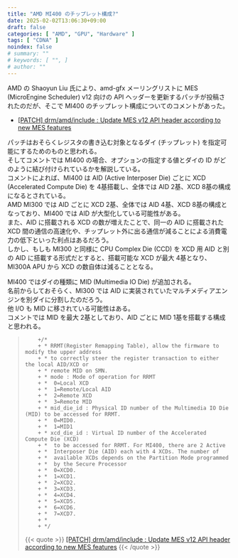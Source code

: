 ```yaml
---
title: "AMD MI400 のチップレット構成?"
date: 2025-02-02T13:06:30+09:00
draft: false
categories: [ "AMD", "GPU", "Hardware" ]
tags: [ "CDNA" ]
noindex: false
# summary: ""
# keywords: [ "", ]
# author: ""
---
```


AMD の Shaoyun Liu 氏により、amd-gfx メーリングリストに MES (MicroEngine Scheduler) v12 向けの API ヘッダーを更新するパッチが投稿されたのだが、そこで MI400 のチップレット構成についてのコメントがあった。  

 * [[PATCH] drm/amd/include : Update MES v12 API header according to new MES features](https://lists.freedesktop.org/archives/amd-gfx/2025-February/119450.html)

パッチはおそらくレジスタの書き込む対象となるダイ (チップレット) を指定可能にするためのものと思われる。  
そしてコメントでは MI400 の場合、オプションの指定する値とダイの ID がどのように結び付けられているかを解説している。  
コメントによれば、MI400 は AID (Active Interposer Die) ごとに XCD (Accelerated Compute Die) を 4基搭載し、全体では AID 2基、XCD 8基の構成になるとされている。  
AMD MI300 では AID ごとに XCD 2基、全体では AID 4基、XCD 8基の構成となっており、MI400 では AID が大型化している可能性がある。  
また、AID に搭載される XCD の数が増えたことで、同一の AID に搭載された XCD 間の通信の高速化や、チップレット外に出る通信が減ることによる消費電力の低下といった利点はあるだろう。  
しかし、もしも MI300 と同様に CPU Complex Die (CCD) を XCD 用 AID と別の AID に搭載する形式だとすると、搭載可能な XCD が最大 4基となり、MI300A APU から XCD の数自体は減ることとなる。  

MI400 ではダイの種類に MID (Multimedia IO Die) が追加される。  
名前からしておそらく、MI300 では AID に実装されていたマルチメディアエンジンを別ダイに分割したのだろう。  
他 I/O も MID に移されている可能性はある。  
コメントでは MID を最大 2基としており、AID ごとに MID 1基を搭載する構成と思われる。  

 >         +/*
 >         + * RRMT(Register Remapping Table), allow the firmware to modify the upper address
 >         + * to correctly steer the register transaction to either the local AID/XCD or
 >         + * remote MID on SMN.
 >         + * mode : Mode of operation for RRMT
 >         + *	0=Local XCD
 >         + *	1=Remote/Local AID
 >         + *	2=Remote XCD
 >         + *	3=Remote MID
 >         + * mid_die_id : Physical ID number of the Multimedia IO Die (MID) to be accessed for RRMT.
 >         + *	0=MID0.
 >         + *	1=MID1
 >         + * xcd_die_id :	Virtual ID number of the Accelerated Compute Die (XCD)
 >         + *	to be accessed for RRMT. For MI400, there are 2 Active
 >         + *	Interposer Die (AID) each with 4 XCDs. The number of
 >         + *	available XCDs depends on the Partition Mode programmed
 >         + *	by the Secure Processor
 >         + *	0=XCD0.
 >         + *	1=XCD1.
 >         + *	2=XCD2.
 >         + *	3=XCD3.
 >         + *	4=XCD4.
 >         + *	5=XCD5.
 >         + *	6=XCD6.
 >         + *	7=XCD7.
 >         + *
 >         + */
 >
 > {{< quote >}} [[PATCH] drm/amd/include : Update MES v12 API header according to new MES features](https://lists.freedesktop.org/archives/amd-gfx/2025-February/119450.html) {{< /quote >}}
